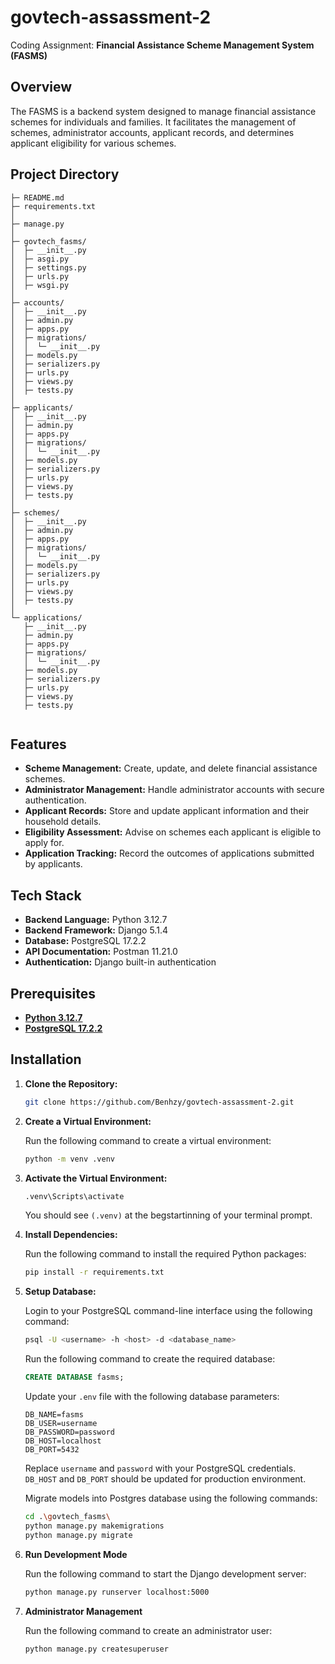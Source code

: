 # govtech-assassment-2
Coding Assignment: **Financial Assistance Scheme Management System (FASMS)**

## Overview

The FASMS is a backend system designed to manage financial assistance schemes for individuals and families. It facilitates the management of schemes, administrator accounts, applicant records, and determines applicant eligibility for various schemes.

## Project Directory

```
├─ README.md
├─ requirements.txt
│
├─ manage.py
│
├─ govtech_fasms/
│  ├─ __init__.py
│  ├─ asgi.py
│  ├─ settings.py
│  ├─ urls.py
│  ├─ wsgi.py
│
├─ accounts/
│  ├─ __init__.py
│  ├─ admin.py
│  ├─ apps.py
│  ├─ migrations/
│  │  └─ __init__.py
│  ├─ models.py
│  ├─ serializers.py
│  ├─ urls.py
│  ├─ views.py
│  ├─ tests.py
│
├─ applicants/
│  ├─ __init__.py
│  ├─ admin.py
│  ├─ apps.py
│  ├─ migrations/
│  │  └─ __init__.py
│  ├─ models.py
│  ├─ serializers.py
│  ├─ urls.py
│  ├─ views.py
│  ├─ tests.py
│
├─ schemes/
│  ├─ __init__.py
│  ├─ admin.py
│  ├─ apps.py
│  ├─ migrations/
│  │  └─ __init__.py
│  ├─ models.py
│  ├─ serializers.py
│  ├─ urls.py
│  ├─ views.py
│  ├─ tests.py
│
└─ applications/
   ├─ __init__.py
   ├─ admin.py
   ├─ apps.py
   ├─ migrations/
   │  └─ __init__.py
   ├─ models.py
   ├─ serializers.py
   ├─ urls.py
   ├─ views.py
   ├─ tests.py


```


## Features

- **Scheme Management:** Create, update, and delete financial assistance schemes.
- **Administrator Management:** Handle administrator accounts with secure authentication.
- **Applicant Records:** Store and update applicant information and their household details.
- **Eligibility Assessment:** Advise on schemes each applicant is eligible to apply for.
- **Application Tracking:** Record the outcomes of applications submitted by applicants.

## Tech Stack

- **Backend Language:** Python 3.12.7
- **Backend Framework:** Django 5.1.4
- **Database:** PostgreSQL 17.2.2
- **API Documentation:** Postman 11.21.0
- **Authentication:** Django built-in authentication

## Prerequisites

- [**Python 3.12.7**](https://www.python.org/ftp/python/3.12.7/python-3.12.7-amd64.exe "Download Python 3.12.7")
- [**PostgreSQL 17.2.2**](https://sbp.enterprisedb.com/getfile.jsp?fileid=1259295 "Download PostgreSQL 17.2.2")

## Installation

1. **Clone the Repository:**

   ```bash
   git clone https://github.com/Benhzy/govtech-assassment-2.git
   ```

2. **Create a Virtual Environment:**

   Run the following command to create a virtual environment:

   ```bash
   python -m venv .venv
   ```

3. **Activate the Virtual Environment:**

   ```bash
   .venv\Scripts\activate
   ```

   You should see `(.venv)` at the begstartinning of your terminal prompt.

4. **Install Dependencies:**

   Run the following command to install the required Python packages:

   ```bash
   pip install -r requirements.txt
   ```

4. **Setup Database:**

   Login to your PostgreSQL command-line interface using the following command:
   
   ```bash
   psql -U <username> -h <host> -d <database_name>
   ```

   Run the following command to create the required database:

   ```sql
   CREATE DATABASE fasms;
   ```
   Update your `.env` file with the following database parameters:

   ```env
   DB_NAME=fasms
   DB_USER=username
   DB_PASSWORD=password
   DB_HOST=localhost
   DB_PORT=5432
   ```
   Replace `username` and `password` with your PostgreSQL credentials.
   `DB_HOST` and `DB_PORT` should be updated for production environment.

   Migrate models into Postgres database using the following commands:

   ```bash
   cd .\govtech_fasms\
   python manage.py makemigrations
   python manage.py migrate
   ```

5. **Run Development Mode**

   Run the following command to start the Django development server:

   ```bash
   python manage.py runserver localhost:5000
   ```

6. **Administrator Management**

   Run the following command to create an administrator user:

   ```bash
   python manage.py createsuperuser
   ```

   